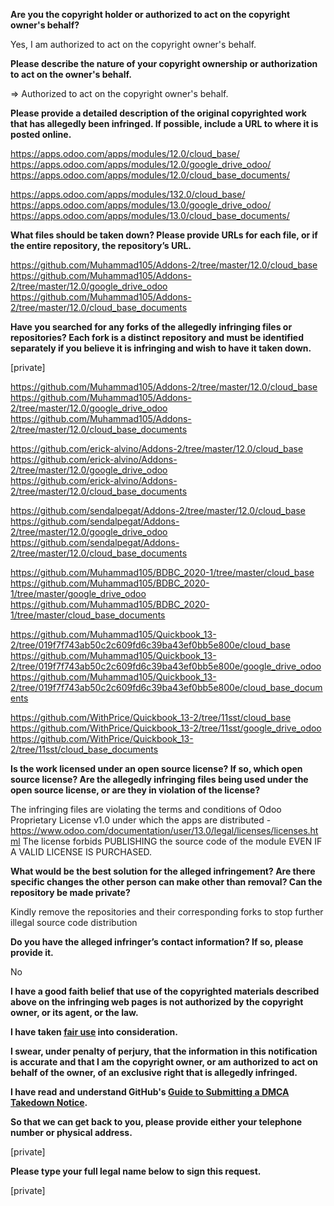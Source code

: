 **Are you the copyright holder or authorized to act on the copyright owner's behalf?**  
  
Yes, I am authorized to act on the copyright owner's behalf.  
  
**Please describe the nature of your copyright ownership or authorization to act on the owner's behalf.**  
  
=> Authorized to act on the copyright owner's behalf.  
  
**Please provide a detailed description of the original copyrighted work that has allegedly been infringed. If possible, include a URL to where it is posted online.**  
  
https://apps.odoo.com/apps/modules/12.0/cloud_base/  
https://apps.odoo.com/apps/modules/12.0/google_drive_odoo/  
https://apps.odoo.com/apps/modules/12.0/cloud_base_documents/  
  
https://apps.odoo.com/apps/modules/132.0/cloud_base/  
https://apps.odoo.com/apps/modules/13.0/google_drive_odoo/  
https://apps.odoo.com/apps/modules/13.0/cloud_base_documents/  
  
**What files should be taken down? Please provide URLs for each file, or if the entire repository, the repository’s URL.**  
  
https://github.com/Muhammad105/Addons-2/tree/master/12.0/cloud_base  
https://github.com/Muhammad105/Addons-2/tree/master/12.0/google_drive_odoo  
https://github.com/Muhammad105/Addons-2/tree/master/12.0/cloud_base_documents  
  
**Have you searched for any forks of the allegedly infringing files or repositories? Each fork is a distinct repository and must be identified separately if you believe it is infringing and wish to have it taken down.**  
  
[private]    
  
https://github.com/Muhammad105/Addons-2/tree/master/12.0/cloud_base  
https://github.com/Muhammad105/Addons-2/tree/master/12.0/google_drive_odoo  
https://github.com/Muhammad105/Addons-2/tree/master/12.0/cloud_base_documents  
  
https://github.com/erick-alvino/Addons-2/tree/master/12.0/cloud_base  
https://github.com/erick-alvino/Addons-2/tree/master/12.0/google_drive_odoo  
https://github.com/erick-alvino/Addons-2/tree/master/12.0/cloud_base_documents  
  
https://github.com/sendalpegat/Addons-2/tree/master/12.0/cloud_base  
https://github.com/sendalpegat/Addons-2/tree/master/12.0/google_drive_odoo  
https://github.com/sendalpegat/Addons-2/tree/master/12.0/cloud_base_documents  
  
https://github.com/Muhammad105/BDBC_2020-1/tree/master/cloud_base  
https://github.com/Muhammad105/BDBC_2020-1/tree/master/google_drive_odoo  
https://github.com/Muhammad105/BDBC_2020-1/tree/master/cloud_base_documents  
  
https://github.com/Muhammad105/Quickbook_13-2/tree/019f7f743ab50c2c609fd6c39ba43ef0bb5e800e/cloud_base  
https://github.com/Muhammad105/Quickbook_13-2/tree/019f7f743ab50c2c609fd6c39ba43ef0bb5e800e/google_drive_odoo  
https://github.com/Muhammad105/Quickbook_13-2/tree/019f7f743ab50c2c609fd6c39ba43ef0bb5e800e/cloud_base_documents  
  
https://github.com/WithPrice/Quickbook_13-2/tree/11sst/cloud_base  
https://github.com/WithPrice/Quickbook_13-2/tree/11sst/google_drive_odoo  
https://github.com/WithPrice/Quickbook_13-2/tree/11sst/cloud_base_documents  
  
**Is the work licensed under an open source license? If so, which open source license? Are the allegedly infringing files being used under the open source license, or are they in violation of the license?**  
  
The infringing files are violating the terms and conditions of Odoo Proprietary License v1.0 under which the apps are distributed - https://www.odoo.com/documentation/user/13.0/legal/licenses/licenses.html The license forbids PUBLISHING the source code of the module EVEN IF A VALID LICENSE IS PURCHASED.  
  
**What would be the best solution for the alleged infringement? Are there specific changes the other person can make other than removal? Can the repository be made private?**  
  
Kindly remove the repositories and their corresponding forks to stop further illegal source code distribution  
  
**Do you have the alleged infringer’s contact information? If so, please provide it.**  
  
No  
  
**I have a good faith belief that use of the copyrighted materials described above on the infringing web pages is not authorized by the copyright owner, or its agent, or the law.**  
  
**I have taken <a href="https://www.lumendatabase.org/topics/22">fair use</a> into consideration.**  
  
**I swear, under penalty of perjury, that the information in this notification is accurate and that I am the copyright owner, or am authorized to act on behalf of the owner, of an exclusive right that is allegedly infringed.**  
  
**I have read and understand GitHub's <a href="https://docs.github.com/articles/guide-to-submitting-a-dmca-takedown-notice/">Guide to Submitting a DMCA Takedown Notice</a>.**  
  
**So that we can get back to you, please provide either your telephone number or physical address.**  
  
[private]  
  
**Please type your full legal name below to sign this request.**  
  
[private]  

